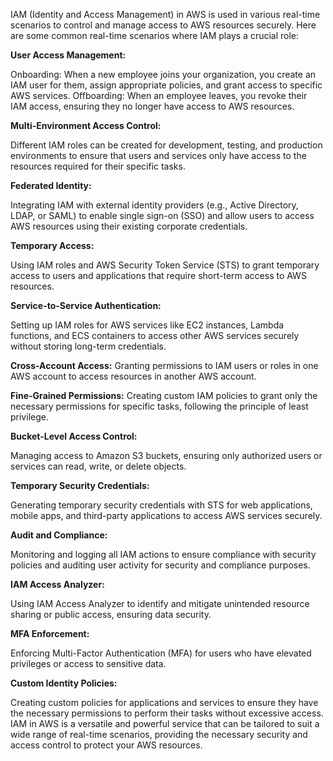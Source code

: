 IAM (Identity and Access Management) in AWS is used in various real-time scenarios to control and manage access to AWS resources securely. Here are some common real-time scenarios where IAM plays a crucial role:

**User Access Management:**

Onboarding: When a new employee joins your organization, you create an IAM user for them, assign appropriate policies, and grant access to specific AWS services.
Offboarding: When an employee leaves, you revoke their IAM access, ensuring they no longer have access to AWS resources.

**Multi-Environment Access Control:**

Different IAM roles can be created for development, testing, and production environments to ensure that users and services only have access to the resources required for their specific tasks.

**Federated Identity:**

Integrating IAM with external identity providers (e.g., Active Directory, LDAP, or SAML) to enable single sign-on (SSO) and allow users to access AWS resources using their existing corporate credentials.

**Temporary Access:**

Using IAM roles and AWS Security Token Service (STS) to grant temporary access to users and applications that require short-term access to AWS resources.

**Service-to-Service Authentication:**

Setting up IAM roles for AWS services like EC2 instances, Lambda functions, and ECS containers to access other AWS services securely without storing long-term credentials.

**Cross-Account Access:**
Granting permissions to IAM users or roles in one AWS account to access resources in another AWS account.

**Fine-Grained Permissions:**
Creating custom IAM policies to grant only the necessary permissions for specific tasks, following the principle of least privilege.

**Bucket-Level Access Control:**

Managing access to Amazon S3 buckets, ensuring only authorized users or services can read, write, or delete objects.

**Temporary Security Credentials:**

Generating temporary security credentials with STS for web applications, mobile apps, and third-party applications to access AWS services securely.

**Audit and Compliance:**

Monitoring and logging all IAM actions to ensure compliance with security policies and auditing user activity for security and compliance purposes.

**IAM Access Analyzer:**

Using IAM Access Analyzer to identify and mitigate unintended resource sharing or public access, ensuring data security.

**MFA Enforcement:**

Enforcing Multi-Factor Authentication (MFA) for users who have elevated privileges or access to sensitive data.

**Custom Identity Policies:**

Creating custom policies for applications and services to ensure they have the necessary permissions to perform their tasks without excessive access.
IAM in AWS is a versatile and powerful service that can be tailored to suit a wide range of real-time scenarios, providing the necessary security and access control to protect your AWS resources.
